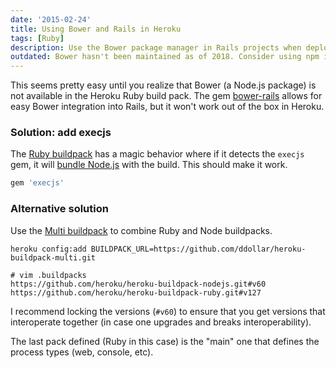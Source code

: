 ```yaml
---
date: '2015-02-24'
title: Using Bower and Rails in Heroku
tags: [Ruby]
description: Use the Bower package manager in Rails projects when deploying to Heroku.
outdated: Bower hasn't been maintained as of 2018. Consider using npm instead.
---
```


This seems pretty easy until you realize that Bower (a Node.js package) is not available in the Heroku Ruby build pack.
The gem [bower-rails](http://rubygems.org/gems/bower-rails) allows for easy Bower integration into Rails, but it won't work out of the box in Heroku.

### Solution: add execjs

<!-- {.-literate-style} -->

The [Ruby buildpack](https://github.com/heroku/heroku-buildpack-ruby) has a magic behavior where if it detects the `execjs` gem, it will [bundle Node.js](https://github.com/heroku/heroku-buildpack-ruby#assets) with the build. This should make it work.

```ruby
gem 'execjs'
```

### Alternative solution

<!-- {.-literate-style} -->

Use the [Multi buildpack](https://github.com/ddollar/heroku-buildpack-multi) to combine Ruby and Node buildpacks.

```
heroku config:add BUILDPACK_URL=https://github.com/ddollar/heroku-buildpack-multi.git
```

```
# vim .buildpacks
https://github.com/heroku/heroku-buildpack-nodejs.git#v60
https://github.com/heroku/heroku-buildpack-ruby.git#v127
```

I recommend locking the versions (`#v60`) to ensure that you get versions that interoperate together (in case one upgrades and breaks interoperability).

The last pack defined (Ruby in this case) is the "main" one that defines the process types (web, console, etc).
